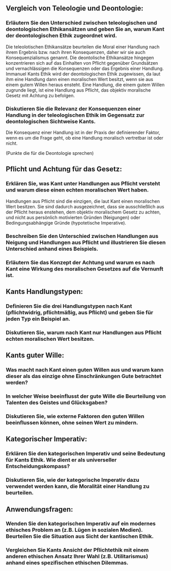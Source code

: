 ## **Vergleich von Teleologie und Deontologie:**
### Erläutern Sie den Unterschied zwischen teleologischen und deontologischen Ethikansätzen und geben Sie an, warum Kant der deontologischen Ethik zugeordnet wird.

Die teleolotischen Ethikansätze beurteilen die Moral einer Handlung nach ihrem Ergebnis bzw. nach ihren Konsequenzen, daher wir sie auch Konsequenzialismus genannt. Die deontolische Ethikansätze hingegen konzentrieren sich auf das Einhalten von Pflicht gegenüber Grundsätzen und vernachlässigen die Konsequenzen oder das Ergebnis einer Handlung.
Immanuel Kants Ethik wird der deontologischen Ethik zugewissen, da laut ihm eine Handlung dann einen moralischen Wert besitzt, wenn sie aus einem gutem Willen heraus ensteht. Eine Handlung, die einem gutem Willen zugrunde liegt, ist eine Handlung aus Pflicht, das objektiv moralische Gesetz mit Achtung zu befolgen.



### Diskutieren Sie die Relevanz der Konsequenzen einer Handlung in der teleologischen Ethik im Gegensatz zur deontologischen Sichtweise Kants.

Die Konsequenz einer Handlung ist in der Praxis der definierender Faktor, wenn es um die Frage geht, ob eine Handlung moralisch vertretbar ist oder nicht. 

(Punkte die für die Deontologie sprechen)

##  **Pflicht und Achtung für das Gesetz:**
### Erklären Sie, was Kant unter Handlungen aus Pflicht versteht und warum diese einen echten moralischen Wert haben.

Handlungen aus Pflicht sind die einzigen, die laut Kant einen moralischen Wert besitzen. Sie sind dadurch ausgezeichnet, dass sie ausschließlich aus der Pflicht heraus enstehen, dem objektiv moralischem Gesetz zu achten, und nicht aus persönlich motivierten Gründen (Neigungen) oder Bedingungsabhängige Gründe (hypotetische Imperative). 


### Beschreiben Sie den Unterschied zwischen Handlungen aus Neigung und Handlungen aus Pflicht und illustrieren Sie diesen Unterschied anhand eines Beispiels.
   
### Erläutern Sie das Konzept der Achtung und warum es nach Kant eine Wirkung des moralischen Gesetzes auf die Vernunft ist.

##  **Kants Handlungstypen:**
### Definieren Sie die drei Handlungstypen nach Kant (pflichtwidrig, pflichtmäßig, aus Pflicht) und geben Sie für jeden Typ ein Beispiel an.
   
   
   
   
### Diskutieren Sie, warum nach Kant nur Handlungen aus Pflicht echten moralischen Wert besitzen.



## **Kants guter Wille:**
### Was macht nach Kant einen guten Willen aus und warum kann dieser als das einzige ohne Einschränkungen Gute betrachtet werden?
### In welcher Weise beeinflusst der gute Wille die Beurteilung von Talenten des Geistes und Glücksgaben?
### Diskutieren Sie, wie externe Faktoren den guten Willen beeinflussen können, ohne seinen Wert zu mindern.

##  **Kategorischer Imperativ:**
### Erklären Sie den kategorischen Imperativ und seine Bedeutung für Kants Ethik. Wie dient er als universeller Entscheidungskompass?
### Diskutieren Sie, wie der kategorische Imperativ dazu verwendet werden kann, die Moralität einer Handlung zu beurteilen.

## **Anwendungsfragen:**
### Wenden Sie den kategorischen Imperativ auf ein modernes ethisches Problem an (z.B. Lügen in sozialen Medien). Beurteilen Sie die Situation aus Sicht der kantischen Ethik.
### Vergleichen Sie Kants Ansicht der Pflichtethik mit einem anderen ethischen Ansatz Ihrer Wahl (z.B. Utilitarismus) anhand eines spezifischen ethischen Dilemmas.
